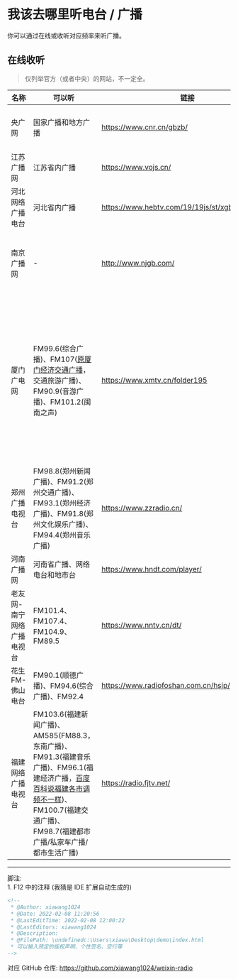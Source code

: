 # 我该去哪里听电台 / 广播

你可以通过在线或收听对应频率来听广播。  

## 在线收听
> 仅列举官方（或者中央）的网站，不一定全。  

| 名称 | 可以听 | 链接 | 备注 |
|-----|-----|-----|-----|
| 央广网 | 国家广播和地方广播 | https://www.cnr.cn/gbzb/ | 地方广播按省/直辖市分类，不一定全。 |
| 江苏广播网 | 江苏省内广播 | https://www.vojs.cn/ | 在上方选频道。 |
| 河北网络广播电台 | 河北省内广播 | https://www.hebtv.com/19/19js/st/xgb/index.shtml | - |
| 南京广播网 | - | http://www.njgb.com/ | 网站没有证书，听广播需要 Flash，感觉年代挺久的... |
| 厦门广电网 | FM99.6(综合广播)、FM107([原厦门经济交通广播](https://www.xmtv.cn/xmtv/2024-12-23/60bd158815a8dc55.html)，交通旅游广播)、FM90.9(音游广播)、FM101.2(闽南之声) | https://www.xmtv.cn/folder195 | 通过 `channel_id` 区分频道。FM90.9 厦门音乐广播 是 24 小时的，工作日的《深夜电台》有原神的音乐。FM101.2 闽南之声 是闽南语的，下午两点有讲台湾。 |
| 郑州广播电视台 | FM98.8(郑州新闻广播)、FM91.2(郑州交通广播)、FM93.1(郑州经济广播)、FM91.8(郑州文化娱乐广播)、FM94.4(郑州音乐广播) | https://www.zzradio.cn/ | 往下翻。F12 里可以看到广告位。 |
| 河南广播网 | 河南省广播、网络电台和地市台 | https://www.hndt.com/player/ | 此页面在GitHub上开源。<sup>[1]</sup> |
| 老友网-南宁网络广播电视台 | FM101.4、FM107.4、FM104.9、FM89.5 | https://www.nntv.cn/dt/ | 听广播需要 Flash，感觉年代挺久的... |
| 花生FM-佛山电台 | FM90.1(顺德广播)、FM94.6(综合广播)、FM92.4 | https://www.radiofoshan.com.cn/hsjp/ | 点图片进去。 |
| 福建网络广播电视台 | FM103.6(福建新闻广播)、AM585(FM88.3，东南广播)、FM91.3(福建音乐广播)、FM96.1(福建经济广播，[百度百科说福建各市调频不一样](https://baike.baidu.com/item/福建经济电台/7831028))、FM100.7(福建交通广播)、FM98.7(福建都市广播/私家车广播/都市生活广播) | https://radio.fjtv.net/ | 在上方选频道。 |

---

脚注:  
1\. F12 中的注释 (我猜是 IDE 扩展自动生成的)  
```html
<!--
 * @Author: xiawang1024
 * @Date: 2022-02-08 11:20:56
 * @LastEditTime: 2022-02-08 12:00:22
 * @LastEditors: xiawang1024
 * @Description: 
 * @FilePath: \undefinedc:\Users\xiawa\Desktop\demo\index.html
 * 可以输入预定的版权声明、个性签名、空行等
-->
```
对应 GitHub 仓库: https://github.com/xiawang1024/weixin-radio  
